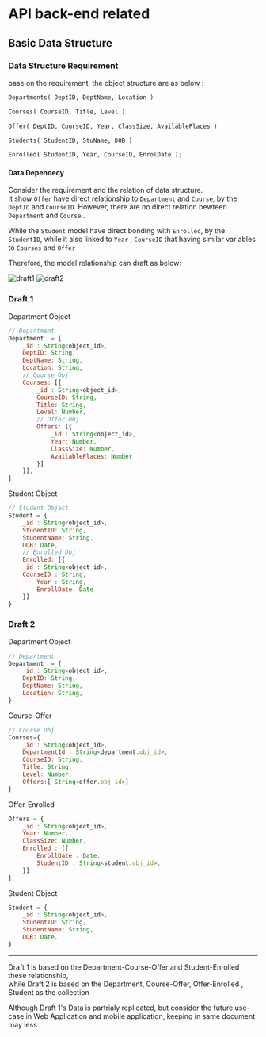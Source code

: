 # API back-end related

## Basic Data Structure

### Data Structure Requirement

base on the requirement, the object structure are as below : 

```python
Departments( DeptID, DeptName, Location )

Courses( CourseID, Title, Level )

Offer( DeptID, CourseID, Year, ClassSize, AvailablePlaces )

Students( StudentID, StuName, DOB )

Enrolled( StudentID, Year, CourseID, EnrolDate );
```

#### Data Dependecy

Consider the requirement and the relation of data structure.\
It show `Offer` have direct relationship to `Department` and `Course`, by the `DeptID` and `CourseID`. However, there are no direct relation bewteen `Department` and `Course` .

While the `Student` model have direct bonding with `Enrolled`, by the `StudentID`, while it also linked to `Year` , `CourseID` that having similar variables to `Courses` and `Offer`

Therefore, the model relationship can draft as below:

![draft1](./draft1.jpg)
![draft2](./draft2.jpg)


### Draft 1

Department Object
```js
// Department 
Department  = {
    _id : String<object_id>,
    DeptID: String,
    DeptName: String,
    Location: String,
    // Course Obj
    Courses: [{
        _id : String<object_id>,
        CourseID: String,
        Title: String,
        Level: Number,
        // Offer Obj
        Offers: [{ 
            _id : String<object_id>,
            Year: Number,
            ClassSize: Number,
            AvailablePlaces: Number
        }] 
    }], 
}
```

Student Object
```js
// Student Object
Student = {
    _id : String<object_id>,
    StudentID: String,
    StudentName: String,
    DOB: Date,
    // Enrolled Obj
    Enrolled: [{
    _id : String<object_id>,
    CourseID : String,
        Year : String,
        EnrollDate: Date
    }] 
}
```

### Draft 2

Department Object
```js
// Department 
Department  = {
    _id : String<object_id>,
    DeptID: String,
    DeptName: String,
    Location: String,
}
```

Course-Offer
```js
// Course Obj
Courses={
    _id : String<object_id>,
    DepartmentId : String<department.obj_id>,
    CourseID: String,
    Title: String,
    Level: Number,
    Offers:[ String<offer.obj_id>]
}
```

Offer-Enrolled
```js
Offers = { 
    _id : String<object_id>,
    Year: Number,
    ClassSize: Number,
    Enrolled : [{
        EnrollDate : Date,
        StudentID : String<student.obj_id>,
    }]
}

```
Student Object
```js
Student = {
    _id : String<object_id>,
    StudentID: String,
    StudentName: String,
    DOB: Date,
}
```
----

Draft 1 is based on the Department-Course-Offer and Student-Enrolled these relationship,\
 while Draft 2 is based on the Department, Course-Offer, Offer-Enrolled , Student as the collection

Although Draft 1's Data is partrialy replicated, but consider the future use-case in Web Application and mobile application, keeping in same document may less 